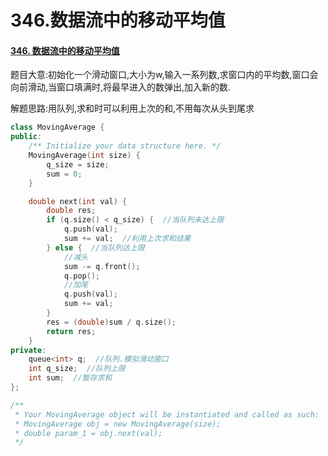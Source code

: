 # 346.数据流中的移动平均值

#### [346. 数据流中的移动平均值](https://leetcode-cn.com/problems/moving-average-from-data-stream/)

题目大意:初始化一个滑动窗口,大小为w,输入一系列数,求窗口内的平均数,窗口会向前滑动,当窗口填满时,将最早进入的数弹出,加入新的数. 

解题思路:用队列,求和时可以利用上次的和,不用每次从头到尾求

```cpp
class MovingAverage {
public:
    /** Initialize your data structure here. */
    MovingAverage(int size) {
        q_size = size;
        sum = 0;
    }

    double next(int val) {
        double res;
        if (q.size() < q_size) {  //当队列未达上限
            q.push(val);
            sum += val;  //利用上次求和结果
        } else {  //当队列达上限
            //减头
            sum -= q.front();  
            q.pop();
            //加尾
            q.push(val);
            sum += val;  
        }
        res = (double)sum / q.size();
        return res;
    }
private:
    queue<int> q;  //队列.模拟滑动窗口
    int q_size;  //队列上限
    int sum;  //暂存求和
};

/**
 * Your MovingAverage object will be instantiated and called as such:
 * MovingAverage obj = new MovingAverage(size);
 * double param_1 = obj.next(val);
 */
```

